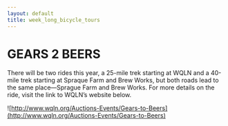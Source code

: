 ```yaml
---
layout: default
title: week_long_bicycle_tours
---
```


# GEARS 2 BEERS
There will be two rides this year, a 25-mile trek starting at WQLN and a 40-mile trek starting
at Spraque Farm and Brew Works, but both roads lead to the same place—Sprague Farm and Brew Works.
For more details on the ride, visit the link to WQLN’s website below.

![http://www.wqln.org/Auctions-Events/Gears-to-Beers](http://www.wqln.org/Auctions-Events/Gears-to-Beers)

